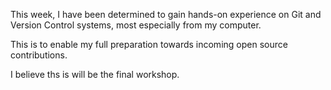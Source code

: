 This week, I have been determined to gain hands-on experience on Git and Version Control systems, most especially from my computer. 

This is to enable my full preparation towards incoming open source contributions.

I believe ths is will be the final workshop.
